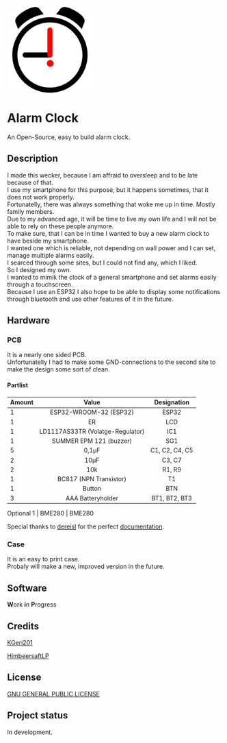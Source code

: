 <img src="AlarmClock.svg" alt="alarm clock" height="200"/>

# Alarm Clock
An Open-Source, easy to build alarm clock.

## Description
I made this wecker, because I am affraid to oversleep and to be late because of that.  
I use my smartphone for this purpose, but it happens sometimes, that it does not work properly.  
Fortunatelly, there was always something that woke me up in time. Mostly family members.  
Due to my advanced age, it will be time to live my own life and I will not be able to rely on these people anymore.  
To make sure, that I can be in time I wanted to buy a new alarm clock to have beside my smartphone.  
I wanted one which is reliable, not depending on wall power and I can set, manage multiple alarms easily.  
I searced through some sites, but I could not find any, which I liked.  
So I designed my own.  
I wanted to mimik the clock of a general smartphone and set alarms easily through a touchscreen.  
Because I use an ESP32 I also hope to be able to display some notifications through bluetooth and use other features of it in the future.   

## Hardware
### PCB
It is a nearly one sided PCB.   
Unfortunatelly I had to make some GND-connections to the second site to make the design some sort of clean.  

#### Partlist  
Amount | Value | Designation
-------| :---: | :--------:
1 | ESP32-WROOM-32 (ESP32) | ESP32
1 | ER | LCD
1 | LD1117AS33TR (Volatge-Regulator) | IC1
1 | SUMMER EPM 121 (buzzer) | SG1
5 | 0,1µF | C1, C2, C4, C5
2 | 10µF | C3, C7
2 | 10k | R1, R9
1 | BC817 (NPN Transistor) | T1
1 | Button | BTN
3 | AAA Batteryholder | BT1, BT2, BT3  
<td colspan=2>Optional
1 | BME280 | BME280
  
Special thanks to [dereisl](https://github.com/dereisl) for the perfect [documentation](https://github.com/dereisl/esp32-radio).  

### Case
It is an easy to print case.  
Probaly will make a new, improved version in the future.

## Software
**W**ork **i**n **P**rogress

## Credits
[KGeri201](https://github.com/KGeri201)

[HimbeersaftLP](https://github.com/HimbeersaftLP)

## License
[GNU GENERAL PUBLIC LICENSE](https://choosealicense.com/licenses/gpl-3.0/)

## Project status
In development.
